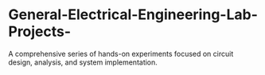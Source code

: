 # General-Electrical-Engineering-Lab-Projects-
A comprehensive series of hands-on experiments focused on circuit design, analysis, and system implementation.
